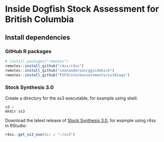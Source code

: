 
<!-- README.md is generated from README.Rmd. Please edit that file -->

# Inside Dogfish Stock Assessment for British Columbia

## Install dependencies

### GitHub R packages

``` r
# install.packages("remotes")
remotes::install_github("r4ss/r4ss")
remotes::install_github("seananderson/ggsidekick")
remotes::install_github("PIFSCstockassessments/ss3diags")
```

### Stock Synthesis 3.0

Create a directory for the ss3 executable, for example using shell:

``` shell
cd ~
mkdir ss3
```

Download the latest release of [Stock Synthesis
3.0](https://github.com/nmfs-ost/ss3-source-code?tab=readme-ov-file),
for example using r4ss in RStudio:

``` r
r4ss::get_ss3_exe(dir = "~/ss3")
```

